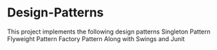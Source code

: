 # Design-Patterns
This project implements the following design patterns
Singleton Pattern
Flyweight Pattern
Factory Pattern
Along with Swings and Junit
